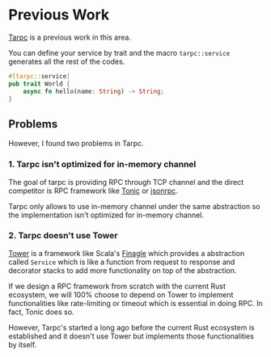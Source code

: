 # Previous Work

[Tarpc](https://github.com/google/tarpc) is a previous work in this area.

You can define your service by trait and the macro `tarpc::service` generates all the rest of the codes.

```rust
#[tarpc::service]
pub trait World {
    async fn hello(name: String) -> String;
}
```

## Problems

However, I found two problems in Tarpc.

### 1. Tarpc isn't optimized for in-memory channel

The goal of tarpc is providing RPC through TCP channel
and the direct competitor is RPC framework like [Tonic](https://github.com/hyperium/tonic)
or [jsonrpc](https://github.com/paritytech/jsonrpc).

Tarpc only allows to use in-memory channel under the same abstraction
so the implementation isn't optimized for in-memory channel.

### 2. Tarpc doesn't use Tower

[Tower](https://github.com/tower-rs/tower) is a framework like
Scala's [Finagle](https://twitter.github.io/finagle/)
which provides a abstraction called `Service` which is like a function from request to response
and decorator stacks to add more functionality on top of the abstraction.

If we design a RPC framework from scratch with the current Rust ecosystem,
we will 100% choose to depend on Tower to implement
functionalities like rate-limiting or timeout which is essential in doing RPC.
In fact, Tonic does so.

However, Tarpc's started a long ago before the current Rust ecosystem is established
and it doesn't use Tower but implements those functionalities by itself.